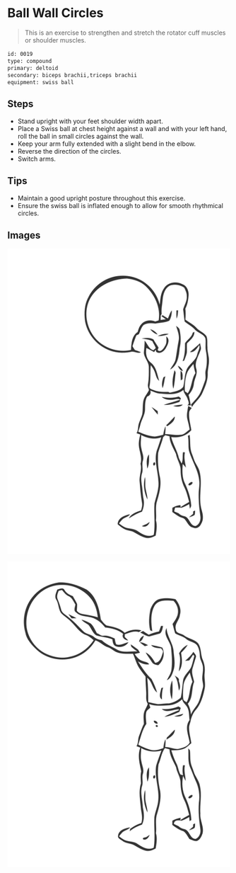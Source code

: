 # Ball Wall Circles

> This is an exercise to strengthen and stretch the rotator cuff muscles or shoulder muscles.

``` 
id: 0019 
type: compound 
primary: deltoid 
secondary: biceps brachii,triceps brachii 
equipment: swiss ball 
``` 


## Steps


 - Stand upright with your feet shoulder width apart.
 - Place a Swiss ball at chest height against a wall and with your left hand, roll the ball in small circles against the wall.
 - Keep your arm fully extended with a slight bend in the elbow.
 - Reverse the direction of the circles.
 - Switch arms.

## Tips


 - Maintain a good upright posture throughout this exercise.
 - Ensure the swiss ball is inflated enough to allow for smooth rhythmical circles.

## Images

![](./../svg/0019-relaxation.svg "")

![](./../svg/0019-tension.svg "")

